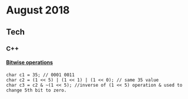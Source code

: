 August 2018
==========

Tech
----


### C++
  
  #### [Bitwise operations](https://youtu.be/q5GcA0m8q_Q?t=9m29s)
  
  ```
  char c1 = 35; // 0001 0011
  char c2 = (1 << 5) | (1 << 1) | (1 << 0); // same 35 value
  char c3 = c2 & ~(1 << 5); //inverse of (1 << 5) operation & used to change 5th bit to zero.
  ```
